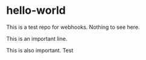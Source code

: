 # hello-world

This is a test repo for webhooks. Nothing to see here.

This is an important line.

This is also important.
Test
